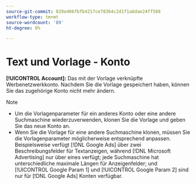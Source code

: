```yaml
---
source-git-commit: 029e406fbfb4217ce78364c2d1f1a6dae24ff588
workflow-type: tm+mt
source-wordcount: '89'
ht-degree: 0%

---
```

# Text und Vorlage - Konto

**[!UICONTROL Account]:** Das mit der Vorlage verknüpfte Werbenetzwerkkonto. Nachdem Sie die Vorlage gespeichert haben, können Sie das zugehörige Konto nicht mehr ändern.

>[!NOTE]
>
>* Um die Vorlagenparameter für ein anderes Konto oder eine andere Suchmaschine wiederzuverwenden, klonen Sie die Vorlage und geben Sie das neue Konto an.
>* Wenn Sie die Vorlage für eine andere Suchmaschine klonen, müssen Sie die Vorlagenparameter möglicherweise entsprechend anpassen. Beispielsweise verfügt [!DNL Google Ads] über zwei Beschreibungsfelder für Textanzeigen, während [!DNL Microsoft Advertising] nur über eines verfügt; jede Suchmaschine hat unterschiedliche maximale Längen für Anzeigenfelder; und [!UICONTROL Google Param 1] und [!UICONTROL Google Param 2] sind nur für [!DNL Google Ads] Konten verfügbar.

